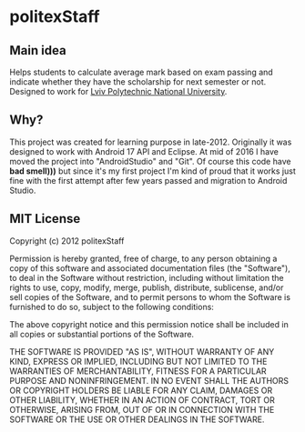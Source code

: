 # politexStaff

## Main idea
Helps students to calculate average mark based on exam passing and indicate whether they have the scholarship for next semester or not. Designed to work for [Lviv Polytechnic National University](https://www.google.com.ua/url?sa=t&rct=j&q=&esrc=s&source=web&cd=1&cad=rja&uact=8&ved=0ahUKEwjT74zY58XOAhWBLcAKHe0cDnwQFggbMAA&url=http%3A%2F%2Fwww.lp.edu.ua%2Fen&usg=AFQjCNFO9j44xI9fDnWe9P8NSUqHia3ikg&sig2=bHGq85mm4xDf064fjEURZg&bvm=bv.129759880,d.ZGg).


## Why?
This project was created for learning purpose in late-2012. Originally it was designed to work with Android 17 API and Eclipse. At mid of 2016 I have moved the project into  "AndroidStudio" and "Git". Of course this code have **bad smell)))** but since it's my first project I'm kind of proud that it works just fine with the first attempt after few years passed and migration to Android Studio.

## MIT License

Copyright (c) 2012 politexStaff

Permission is hereby granted, free of charge, to any person obtaining a copy
of this software and associated documentation files (the "Software"), to deal
in the Software without restriction, including without limitation the rights
to use, copy, modify, merge, publish, distribute, sublicense, and/or sell
copies of the Software, and to permit persons to whom the Software is
furnished to do so, subject to the following conditions:

The above copyright notice and this permission notice shall be included in all
copies or substantial portions of the Software.

THE SOFTWARE IS PROVIDED "AS IS", WITHOUT WARRANTY OF ANY KIND, EXPRESS OR
IMPLIED, INCLUDING BUT NOT LIMITED TO THE WARRANTIES OF MERCHANTABILITY,
FITNESS FOR A PARTICULAR PURPOSE AND NONINFRINGEMENT. IN NO EVENT SHALL THE
AUTHORS OR COPYRIGHT HOLDERS BE LIABLE FOR ANY CLAIM, DAMAGES OR OTHER
LIABILITY, WHETHER IN AN ACTION OF CONTRACT, TORT OR OTHERWISE, ARISING FROM,
OUT OF OR IN CONNECTION WITH THE SOFTWARE OR THE USE OR OTHER DEALINGS IN THE
SOFTWARE.
